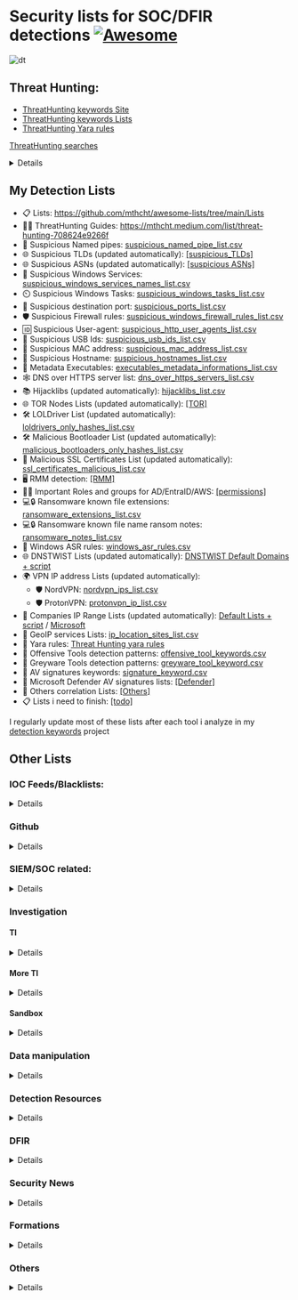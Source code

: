 # Security lists for SOC/DFIR detections [![Awesome](https://awesome.re/badge.svg)](https://awesome.re)
![dt](https://github.com/mthcht/awesome-lists/assets/75267080/059432aa-cfe9-46d1-a611-fbb225bce66e)



## Threat Hunting:
- [ThreatHunting keywords Site](https://mthcht.github.io/ThreatHunting-Keywords/)
- [ThreatHunting keywords Lists](https://github.com/mthcht/ThreatHunting-Keywords)
- [ThreatHunting Yara rules](https://github.com/mthcht/ThreatHunting-Keywords-yara-rules)

[ThreatHunting searches](https://github.com/mthcht/Purpleteam/tree/main/Detection/Threat%20Hunting/generic)
<details>
  
  - [Windows Services Searches](https://detect.fyi/threat-hunting-suspicious-windows-service-names-2f0dceea204c)
  - [User-Agents Searches](https://mthcht.medium.com/threat-hunting-suspicious-user-agents-3dd764470bd0)
  - [DNS Over HTTPS Searches](https://mthcht.medium.com/detecting-dns-over-https-30fddb55ac78)
  - [Suspicious TLDs Searches](https://mthcht.medium.com/threat-hunting-suspicious-tlds-a742c2adbf58)
  - [HijackLibs Searches](https://mthcht.medium.com/detect-dll-hijacking-techniques-from-hijacklibs-with-splunk-c760d2e0656f)
  - [Phishing & DNSTWIST Searches](https://detect.fyi/detecting-phishing-attempts-with-dnstwist-37c426b3bbb8)
  - [Browsers extensions Searches](https://mthcht.medium.com/detecting-browser-extensions-installations-e0ac2b45c46b)
  - [C2 hiding in plain sigh](https://mthcht.medium.com/c2-hiding-in-plain-sight-7a83963b9344)
  - [HTML Smuggling artifacts](https://mthcht.medium.com/detecting-html-smuggling-phishing-attempts-15af824e60e4)
  - [PSEXEC & similar tools Searches](https://mthcht.medium.com/detecting-psexec-and-similar-tools-c812bf3dca6c)
  - [Time Slipping detection](https://mthcht.medium.com/event-log-manipulations-1-time-slipping-55bf95631c40)
</details>

## My Detection Lists 
- 📋 Lists: https://github.com/mthcht/awesome-lists/tree/main/Lists
- 🕵️‍♂️ ThreatHunting Guides: https://mthcht.medium.com/list/threat-hunting-708624e9266f
- 🚰 Suspicious Named pipes: [suspicious_named_pipe_list.csv](https://github.com/mthcht/awesome-lists/blob/main/Lists/suspicious_named_pipe_list.csv)
- 🌐 Suspicious TLDs (updated automatically): [[suspicious_TLDs]](https://github.com/mthcht/awesome-lists/tree/main/Lists/TLDs)
- 🌐 Suspicious ASNs (updated automatically): [[suspicious ASNs]](https://github.com/mthcht/awesome-lists/tree/main/Lists/ASNs)
- 🔧 Suspicious Windows Services: [suspicious_windows_services_names_list.csv](https://github.com/mthcht/awesome-lists/blob/main/Lists/suspicious_windows_services_names_list.csv)
- ⏲️ Suspicious Windows Tasks: [suspicious_windows_tasks_list.csv](https://github.com/mthcht/awesome-lists/blob/main/Lists/suspicious_windows_tasks_list.csv)
- 🚪 Suspicious destination port: [suspicious_ports_list.csv](https://github.com/mthcht/awesome-lists/blob/main/Lists/suspicious_ports_list.csv)
- 🛡️ Suspicious Firewall rules: [suspicious_windows_firewall_rules_list.csv](https://github.com/mthcht/awesome-lists/blob/main/Lists/suspicious_windows_firewall_rules_list.csv)
- 🆔 Suspicious User-agent: [suspicious_http_user_agents_list.csv](https://github.com/mthcht/awesome-lists/blob/main/Lists/suspicious_http_user_agents_list.csv)
- 📇 Suspicious USB Ids: [suspicious_usb_ids_list.csv](https://github.com/mthcht/awesome-lists/blob/main/Lists/suspicious_usb_ids_list.csv)
- 🔢 Suspicious MAC address: [suspicious_mac_address_list.csv](https://github.com/mthcht/awesome-lists/blob/main/Lists/suspicious_mac_address_list.csv)
- 📛 Suspicious Hostname: [suspicious_hostnames_list.csv](https://github.com/mthcht/awesome-lists/blob/main/Lists/suspicious_hostnames_list.csv)
- 🧮 Metadata Executables: [executables_metadata_informations_list.csv](https://github.com/mthcht/awesome-lists/blob/main/Lists/Windows%20Metadata/executables_metadata_informations_list.csv)
- 🕸️ DNS over HTTPS server list: [dns_over_https_servers_list.csv](https://github.com/mthcht/awesome-lists/blob/main/Lists/dns_over_https_servers_list.csv)
- 📚 Hijacklibs (updated automatically): [hijacklibs_list.csv](https://github.com/mthcht/awesome-lists/blob/main/Lists/Hijacklibs/hijacklibs_list.csv)
- 🌐 TOR Nodes Lists (updated automatically): [[TOR]](https://github.com/mthcht/awesome-lists/tree/main/Lists/TOR)
- 🛠️ LOLDriver List (updated automatically): [loldrivers_only_hashes_list.csv](https://github.com/mthcht/awesome-lists/blob/main/Lists/Drivers/loldrivers_only_hashes_list.csv)
- 🛠️ Malicious Bootloader List (updated automatically): [malicious_bootloaders_only_hashes_list.csv](https://github.com/mthcht/awesome-lists/blob/main/Lists/Drivers/malicious_bootloaders_only_hashes_list.csv)
- 📜 Malicious SSL Certificates List (updated automatically): [ssl_certificates_malicious_list.csv](https://github.com/mthcht/awesome-lists/blob/main/Lists/SSL%20CERTS/ssl_certificates_malicious_list.csv)
- 🖥️ RMM detection: [[RMM]](https://github.com/mthcht/awesome-lists/tree/main/Lists/RMM)
- 👤🔑 Important Roles and groups for AD/EntraID/AWS: [[permissions]](https://github.com/mthcht/awesome-lists/tree/main/Lists/permissions)
- 💻🔒 Ransomware known file extensions: [ransomware_extensions_list.csv](https://github.com/mthcht/awesome-lists/blob/main/Lists/ransomware_extensions_list.csv)
- 💻🔒 Ransomware known file name ransom notes: [ransomware_notes_list.csv](https://github.com/mthcht/awesome-lists/blob/main/Lists/ransomware_notes_list.csv)
- 📝 Windows ASR rules: [windows_asr_rules.csv](https://github.com/mthcht/awesome-lists/blob/main/Lists/windows_asr_rules.csv)
- 🌐 DNSTWIST Lists (updated automatically): [DNSTWIST Default Domains + script](https://github.com/mthcht/awesome-lists/tree/main/Lists/DNSTWIST)
- 🌍 VPN IP address Lists (updated automatically): 
  - 🛡️ NordVPN: [nordvpn_ips_list.csv](https://github.com/mthcht/awesome-lists/blob/main/Lists/VPN/NordVPN/nordvpn_ips_list.csv)
  - 🛡️ ProtonVPN: [protonvpn_ip_list.csv](https://github.com/mthcht/awesome-lists/blob/main/Lists/VPN/ProtonVPN/protonvpn_ip_list.csv)
- 🏢 Companies IP Range Lists (updated automatically): [Default Lists + script](https://github.com/mthcht/awesome-lists/tree/main/Lists/Ranges_IP_Address_Company_List/bgp.he.net) / [Microsoft](https://github.com/mthcht/awesome-lists/tree/main/Lists/Ranges_IP_Address_Company_List/Microsoft)
- 📍  GeoIP services Lists: [ip_location_sites_list.csv](https://github.com/mthcht/awesome-lists/blob/main/Lists/GeoIP/ip_location_sites_list.csv)
- 🧬 Yara rules: [Threat Hunting yara rules](https://github.com/mthcht/ThreatHunting-Keywords-yara-rules)
- 🧬 Offensive Tools detection patterns: [offensive_tool_keywords.csv](https://raw.githubusercontent.com/mthcht/ThreatHunting-Keywords/main/offensive_tool_keyword.csv)
- 🧬 Greyware Tools detection patterns: [greyware_tool_keyword.csv](https://raw.githubusercontent.com/mthcht/ThreatHunting-Keywords/main/greyware_tool_keyword.csv)
- 🧬 AV signatures keywords: [signature_keyword.csv](https://github.com/mthcht/ThreatHunting-Keywords/blob/main/signature_keyword.csv)
- 🧬 Microsoft Defender AV signatures lists: [[Defender]](https://github.com/mthcht/awesome-lists/tree/main/Lists/AV%20signatures/Defender)  
- 🔗 Others correlation Lists: [[Others]](https://github.com/mthcht/awesome-lists/tree/main/Lists/Others)
- 📋 Lists i need to finish: [[todo]](https://github.com/mthcht/awesome-lists/tree/main/todo)

I regularly update most of these lists after each tool i analyze in my [detection keywords](https://github.com/mthcht/ThreatHunting-Keywords) project

## Other Lists

### IOC Feeds/Blacklists:

<details> 

- [ABUSE.CH BLACKLISTS](https://sslbl.abuse.ch/blacklist/)
- [Block Lists](https://github.com/blocklistproject/Lists)
- [DNS Block List](https://github.com/hagezi/dns-blocklists)
- [Phishing Block List](https://github.com/jarelllama/Scam-Blocklist)
- [C2IntelFeeds](https://github.com/drb-ra/C2IntelFeeds)
- [Volexity TI](https://github.com/volexity/threat-intel)
- [Open Source TI](https://github.com/Bert-JanP/Open-Source-Threat-Intel-Feeds)
- [C2 Tracker](https://github.com/montysecurity/C2-Tracker)
- [Unit42 IOC](https://github.com/mthcht/iocs)
- [Sekoia IOC](https://github.com/SEKOIA-IO/Community/tree/main/IOCs)
- [Unit42 Timely IOC](https://github.com/PaloAltoNetworks/Unit42-timely-threat-intel)
- [Unit42 Articles IOC](https://github.com/PaloAltoNetworks/Unit42-Threat-Intelligence-Article-Information)
- [ThreatFOX IOC](https://threatfox.abuse.ch/export/)
- [Zscaler ThreatLabz IOC](https://github.com/threatlabz/iocs)
- [Zscaler ThreatLabz Ransomware notes](https://github.com/ThreatLabz/ransomware_notes)
- [experiant.ca](https://fsrm.experiant.ca/api/v1/get])
- [Sophos lab IOC](https://github.com/sophoslabs/IoCs)
- [ESET Research IOC](https://github.com/eset/malware-ioc)
- [ExecuteMalware IOC](https://github.com/executemalware/Malware-IOCs)
- [Cisco Talos IOC](https://github.com/Cisco-Talos/IOCs)
- [Elastic Lab IOC](https://github.com/elastic/labs-releases/tree/main/indicators)
- [Blackorbid APT Report IOC](https://github.com/blackorbird/APT_REPORT)
- [AVAST IOC](https://github.com/avast/ioc)
- [DoctorWeb IOC](https://github.com/DoctorWebLtd/malware-iocs)
- [BlackLotusLab IOC](https://github.com/blacklotuslabs/IOCs)
- [prodaft IOC](https://github.com/prodaft/malware-ioc)
- [Pr0xylife DarkGate IOC](https://github.com/pr0xylife/DarkGate)
- [Pr0xylife Latrodectus IOC](https://github.com/pr0xylife/Latrodectus)
- [Pr0xylife WikiLoader IOC](https://github.com/pr0xylife/WikiLoader)
- [Pr0xylife SSLoad IOC](https://github.com/pr0xylife/SSLoad)
- [Pr0xylife Pikabot IOC](https://github.com/pr0xylife/Pikabot)
- [Pr0xylife Matanbuchus IOC](https://github.com/pr0xylife/Matanbuchus)
- [Pr0xylife QakBot IOC](https://github.com/pr0xylife/Qakbot)
- [Pr0xylife IceID IOC](https://github.com/pr0xylife/IcedID)
- [Pr0xylife Emotet IOC](https://github.com/pr0xylife/Emotet)
- [Pr0xylife BumbleBee IOC](https://github.com/pr0xylife/Bumblebee)
- [Pr0xylife Gozi IOC](https://github.com/pr0xylife/Gozi)
- [Pr0xylife NanoCore IOC](https://github.com/pr0xylife/Nanocore)
- [Pr0xylife NetWire IOC](https://github.com/pr0xylife/Netwire)
- [Pr0xylife AsyncRAT IOC](https://github.com/pr0xylife/AsyncRAT)
- [Pr0xylife Lokibot IOC](https://github.com/pr0xylife/Lokibot)
- [Pr0xylife RemcosRAT IOC](https://github.com/pr0xylife/RemcosRAT)
- [Pr0xylife nworm IOC](https://github.com/pr0xylife/nworm)
- [Pr0xylife AZORult IOC](https://github.com/pr0xylife/AZORult)
- [Pr0xylife NetSupportRAT IOC](https://github.com/pr0xylife/NetSupportRAT)
- [Pr0xylife BitRAT IOC](https://github.com/pr0xylife/BitRAT)
- [Pr0xylife BazarLoader IOC](https://github.com/pr0xylife/BazarLoader)
- [Pr0xylife SnakeKeylogger IOC](https://github.com/pr0xylife/SnakeKeylogger)
- [Pr0xylife njRat IOC](https://github.com/pr0xylife/njRat)
- [Pr0xylife Vidar IOC](https://github.com/pr0xylife/Vidar)
- [SpamHaus drop.txt](https://www.spamhaus.org/drop/drop.txt)
- [UrlHaus_misp](https://urlhaus.abuse.ch/downloads/misp/)
- [UrlHaus](https://urlhaus.abuse.ch/api/#csv)
- [vx-underground - Great Resource for Samples and Intelligence Reports](https://vx-underground.org/Samples)

</details> 

### Github

<details>

More github lists: https://github.com/mthcht?tab=stars&user_lists_direction=asc&user_lists_sort=name

</details>

### SIEM/SOC related:
<details>
  
- [EDR Telemetry](https://github.com/tsale/EDR-Telemetry)
- [PurpleTeam Scripts](https://github.com/mthcht/Purpleteam)
- [Awesome-SOC](https://github.com/cyb3rxp/awesome-soc)
- [Threat-Hunting with Splunk](https://github.com/mthcht/ThreatHunting-Keywords)
  
</details> 

###  Investigation

#### TI

<details>
  
  - [Virustotal](https://www.virustotal.com/#/home/search)
  - [SpamHaus](https://check.spamhaus.org/)
  - [AbuseIPDB](https://www.abuseipdb.com/)
  - [Malwarebazaar](https://bazaar.abuse.ch/)
  - [emailrep](https://emailrep.io/)
  - [cloudfare scan](https://radar.cloudflare.com/scan)
  - [shodan](https://www.shodan.io/)
  - [Onyphe](https://www.onyphe.io/)
  - [Censys](https://search.censys.io/)
  - [cybergordon (reputation check)](https://cybergordon.com/)
  - [threatminer](https://www.threatminer.org/)
  - [urlscan](https://urlscan.io/)
  - [Apptotal (apps and extensions analysis)](https://apptotal.io/)
  - [urlquery](http://urlquery.net/)
  - [cloudfare scanner](https://radar.cloudflare.com/)
  - [urlvoid](https://www.urlvoid.com)
  - [urldna.io](https://urldna.io/)
  - [checkphish](https://checkphish.bolster.ai/)
  - [ipvoid](https://www.ipvoid.com/)
  - [mxtoolbox](https://mxtoolbox.com/NetworkTools.aspx)
  - [Microsoft TI](https://ti.defender.microsoft.com/)
  - [pulsedive](https://pulsedive.com/)
  - [threatbook](https://threatbook.io/)
  - [McAfee Threat Intelligence Exchange](https://www.mcafee.com/enterprise/en-us/products/threat-intelligence-exchange.html)
  - [Kaspersky Security Network](https://www.kaspersky.com/security-network)
  - [Microsoft Security Intelligence Report](https://www.microsoft.com/en-us/wdsi/intelligence-report)
  - [IBM X-Force Exchange](https://exchange.xforce.ibmcloud.com/) 
  - [AlienVault OTX](https://otx.alienvault.com/)
  - [greynoise](https://viz.greynoise.io/)
  - [whoxy](https://www.whoxy.com/reverse-whois/)

</details>

#### More TI

<details>
  
  - [echotrail](https://www.echotrail.io/)
  - [Malware-Traffic-Analysis (PCAP files)](https://malware-traffic-analysis.net/)
  - [redhuntlabs](https://redhuntlabs.com/online-ide-search)
  - [whois domaintools](https://whois.domaintools.com/)
  - [ASN check bgp.he](/bgp.he.net/)
  - [viewdns](http://viewdns.info/)
  - [OUI mac address lookup](https://www.wireshark.org/tools/oui-lookup.html)
  - [xcyclopedia](https://strontic.github.io/xcyclopedia/)
  - [abuse.ch](https://abuse.ch/#platforms)
  - [malware-traffic-analysis](https://www.malware-traffic-analysis.net/index.html)
  - [waybackmachine](http://web.archive.org/)
  - [dnshistory](https://dnshistory.org/)
  - [asnlookup](https://asnlookup.com/)
  - [fofa.info](https://fofa.info/)
  - [SecurityTrail](https://securitytrails.com/)
  - [ZommEye](https://www.zoomeye.hk/)
</details>


#### Sandbox

<details>
  
- [Sandbox Anyrun](https://any.run/)
- [triage](https://tria.ge/s)
- [capesandbox](https://www.capesandbox.com/)
- [joesandbox](https://www.joesandbox.com/analysispaged/0)
- [filescan.io](https://www.filescan.io/)
- [Sandbox HA](https://www.hybrid-analysis.com/)
- [virustotal](https://www.virustotal.com)
- [threat zone](https://app.threat.zone/scan)
- [vmray](https://www.vmray.com/)
</details>


### Data manipulation

<details>
  
- [jsoncrack](https://jsoncrack.com/editor)
- [JS deobfuscator](https://lelinhtinh.github.io/de4js/)
- [cyberchef](https://cyberchef.org/)
- [PCAP online analyzer](https://apackets.com/)
- [Hash calculator](https://md5calc.com/hash)
- [regex101](https://regex101.com/)
- [CyberChef](https://gchq.github.io/CyberChef/)
- [Javascript Deobfuscator](https://deobfuscate.relative.im/)
- [JSONViewer](https://jsonviewer.stack.hu/)
- [TextMechanic](https://textmechanic.com/)
- [UrlEncode.org](https://www.urlencoder.org/)
- [TextFixer](https://www.textfixer.com/)
- [RegExr](https://regexr.com/)
- [TextUtils](https://textutils.com/)
- [TextCompactor](https://textcompactor.com/)
- [Pretty Diff](https://prettydiff.com/)
- [XML Tree](http://www.xmltree.com/)
- [Online XML Formatter and Beautifier](https://www.freeformatter.com/xml-formatter.html)
- [XML Escape Tool](https://www.freeformatter.com/xml-escape.html)
- [DiffChecker](https://www.diffchecker.com/)
- [CSVJSON](https://www.csvjson.com/)
- [HTML Formatter](https://htmlformatter.com/)
- [Text Tool](https://texttools.netlify.app/)
- [String Manipulation Tool](https://string-functions.com/)
- [unshorten it](https://www.unshorten.it)
- [urlunscrambler](https://www.urlunscrambler.com/)
- [longurl](https://www.longurl.org/)
- [Message Header](https://mha.azurewebsites.net/pages/mha.html)
- [MXToolbox EmailHeaders](https://mxtoolbox.com/EmailHeaders.aspx)
- [Email Header Analyzer](https://emailheaders.verification-check.com/)
- [Email Header Analysis](https://www.email-format.com/header-analysis/)
- [Gitlab dashboard from Excel](https://thisdavej.com/copy-table-in-excel-and-paste-as-a-markdown-table/)
- [OPENAI](https://openai.com/playground)
- [uncoder](https://uncoder.io/)
- [DeHashed](https://dehashed.com/)

</details>


### Detection Resources

<details>
  
- [MITRE techniques](https://attack.mitre.org/techniques/enterprise/)
- [MITRE Updates](https://attack.mitre.org/resources/updates/)
- [MITRE D3fend](https://d3fend.mitre.org/)
- [MITRE Navigator](https://mitre-attack.github.io/attack-navigator/)
- [MITRE Datasources](https://attack.mitre.org/datasources/)
- [GTFOBIN](https://github.com/mthcht/GTFOBins.github.io)
- [LOLBAS](https://github.com/mthcht/LOLBAS)
- [LOTS](https://lots-project.com/)
- [loldrivers](https://www.loldrivers.io/)
- [WTFBIN](https://wtfbins.wtf/)
- [Sigma](https://github.com/mthcht/sigma/tree/master/rules)
- [Splunk Rules](https://research.splunk.com/detections/)
- [Elastic Rules](https://github.com/elastic/detection-rules)
- [DFIR-Report Sigma-Rules](https://github.com/The-DFIR-Report/Sigma-Rules)
- [JoeSecurity Sigma-Rules](https://github.com/joesecurity/sigma-rules/tree/master/rules)
- [mdecrevoisier Sigma-Rules](https://github.com/mdecrevoisier/SIGMA-detection-rules)
- [P4T12ICK Sigma-Rules](https://github.com/P4T12ICK/Sigma-Rule-Repository)
- [tsale Sigma-Rules](https://github.com/tsale/Sigma_rules)
- [list of detections resources](https://github.com/jatrost/awesome-detection-rules)
- [detection engineering resources](https://github.com/infosecB/awesome-detection-engineering)
- [awesome-threat-detection](https://github.com/0x4D31/awesome-threat-detection)
</details>


### DFIR

<details>

  - [EricZimmerman Tools](https://ericzimmerman.github.io/#!index.md)
  - [dfir-orc](https://github.com/dfir-orc)
  - [dfir-orc-config](https://github.com/DFIR-ORC/dfir-orc-config)
  - [Splunk4DFIR](https://github.com/mf1d3l/Splunk4DFIR)
  - [dfiq](https://github.com/google/dfiq)
  - [PSBits](https://github.com/gtworek/PSBits)
  - [Yara TH](https://github.com/mthcht/ThreatHunting-Keywords-yara-rules) + [TH](https://github.com/mthcht/ThreatHunting-Keywords)
  - [Hayabusa](https://github.com/Yamato-Security/hayabusa)
  - [chainsaw](https://github.com/WithSecureLabs/chainsaw)
  - [regripper](https://github.com/warewolf/regripper)
  - [RdpCacheStitcher](https://github.com/BSI-Bund/RdpCacheStitcher)
  - [ripgrep](https://github.com/BurntSushi/ripgrep)
  - [Kape](https://www.kroll.com/en/insights/publications/cyber/kroll-artifact-parser-extractor-kape)
  - [Kape Files](https://github.com/EricZimmerman/KapeFiles)
  - [More Kape ressources](https://github.com/AndrewRathbun/Awesome-KAPE)
  - [VolatileDataCollector](https://github.com/gtworek/VolatileDataCollector)
  - [Velociraptor](https://github.com/Velocidex/velociraptor)
  - [MemDump](https://nircmd.nirsoft.net/memdump.html)
  - [MemProcFS](https://github.com/ufrisk/MemProcFS)
  - [avml](https://github.com/microsoft/avml)
  - [Lime](https://github.com/504ensicsLabs/LiME)
  - [WinPmem](https://github.com/Velocidex/WinPmem)
  - [Volatility](https://github.com/volatilityfoundation/volatility3/)
  - [Windows artifacts](https://github.com/Psmths/windows-forensic-artifacts)
  - [UAC](https://github.com/tclahr/uac)

</details>

### Security News

<details>
  
- [Twitter](https://twitter.com/home)
- [CERT-FR](https://www.cert.ssi.gouv.fr/)
- [CERT FR Alerts](https://www.cert.ssi.gouv.fr/alerte/)
- [CERT FR Avis](https://www.cert.ssi.gouv.fr/avis/)
- [NIST CVEs](https://nvd.nist.gov/vuln/search/results?isCpeNameSearch=false&results_type=overview&form_type=Basic&search_type=all&startIndex=0)
- [JPCERT](https://www.jpcert.or.jp/english/)
- [CISA news](https://www.cisa.gov/news-events/news)
- [thedfirreport Feed](https://thedfirreport.com/feed/)
- [Splunk Research Blog](https://www.splunk.com/en_us/blog/author/secmrkt-research.html)
- [Unit42 Feed](http://feeds.feedburner.com/Unit42)
- [DFIR weekly sumary - thisweekin4n6](https://thisweekin4n6.wordpress.com/feed/)
- [Google Threat Intelligence](https://cloud.google.com/blog/topics/threat-intelligence)
- [Sekoi Blog](https://blog.sekoia.io/)
- [akamai Feed](http://blogs.akamai.com/atom.xml)
- [Elastic Blog](https://www.elastic.co/security-labs)
- [Checkpoint research Feed](https://research.checkpoint.com/feed)
- [Cisco Talos Feed](http://vrt-sourcefire.blogspot.com/feeds/posts/default)
- [Crowdstrike Feed](http://blog.crowdstrike.com/feed)
- [Hexacorn Blog](http://www.hexacorn.com/blog/feed/)
- [simone kraus Blog](https://medium.com/@simone.kraus)
- [Michael Haag Blog](https://haggis-m.medium.com/)
- [EricaZelic Blog](https://ericazelic.medium.com/)
- [Adam Chester Blog Feed](https://blog.xpnsec.com/rss.xml)
- [Mauricio Velazco Blog](https://medium.com/@mvelazco)
- [Clément Notin Feed](https://clement.notin.org/feed.xml)
- [tenable Blog](https://medium.com/tenable-techblog)
- [horizon3 Feed](https://www.horizon3.ai/feed/)
- [Incidents reports Feed](https://fetchrss.com/rss/65b0eb775582bd1c19083c4365b0fdb664898a0daa63bef4.xml)
- [NCC Group Research Feed](https://research.nccgroup.com/feed/)
- [SpecterOps Feed](https://posts.specterops.io/feed)
- [Redcanary Feed](https://www.redcanary.co/feed/)
- [Sophos Research Feed](https://news.sophos.com/en-us/category/threat-research/feed/)
- [virusbulletin](https://www.virusbulletin.com/virusbulletin/)
- [Offensive Research - DSAS by INJECT](https://blog.injectexp.dev/)
- [HackerNews Feed](https://feeds.feedburner.com/TheHackersNews)
- [Bleepingcomputer Feed](https://www.bleepingcomputer.com/feed/)
- [detect.fyi](https://detect.fyi/)
</details>

### Formations

<details>

#### DFIR
  
  - @inversecos - APT Emulation Labs: [xintra](https://www.xintra.org/labs)
  - 13cubed - Investigating Windows Endpoints: [13cubed.com](https://training.13cubed.com/investigating-windows-endpoints)
  - @0gtweet - Forensic course: [Mastering Windows Forensics](https://grzegorz-tworek-s-school.teachable.com/)
  - SANS: [SANS508](https://www.sans.org/cyber-security-courses/advanced-incident-response-threat-hunting-training/)
  - Defensive-security: [Linux-live-forensics](https://edu.defensive-security.com/linux-attack-live-forensics-at-scale)
  - @TheDFIRReport : LABs with logs from the existing reports [dfir-labs](https://the-dfir-report-store.myshopify.com/collections/dfir-labs)
  - @DebugPrivilege : Forensic Debugging free course [InsightEngineering](https://github.com/DebugPrivilege/InsightEngineering)
  - @ACEresponder: Courses with Detailed Explanations and Labs [aceresponder.com](https://www.aceresponder.com/challenges)
  - @binaryz0ne: DFIR challenges with [Datasets](https://www.ashemery.com/dfir.html) 

#### SOC

 - tryhackme - [SOC lvl1](https://tryhackme.com/path/outline/soclevel1)
 - letsdefend.io @chrissanders88 - [letsdefend.io](https://www.letsdefend.io/)
 - SANS: [SANS555](https://www.sans.org/cyber-security-courses/siem-with-tactical-analytics/)
 - Splunk Boss Of The SOC - [BOTS](https://bots.splunk.com/)
   - BOTS [dataset v1](https://github.com/splunk/botsv1)   
   - BOTS [dataset v2](https://github.com/splunk/botsv2)   
   - BOTS [dataset v3](https://github.com/splunk/botsv3)

#### Challenges

  - [HackTheBox](https://www.hackthebox.com)
  - [Pentestlab](https://pentesterlab.com)
  - [Root-Me](https://www.root-me.org)
  - [Try Hack Me](https://tryhackme.com)
  - [Zenk-Security](https://www.zenk-security.com/challenges)

 </details>


### Others

<details>
  
- [Crontab check](https://crontab.guru/every-2-minutes)
- [Subnet Calculator](https://mxtoolbox.com/subnetcalculator.aspx)
- [chmod calculator](https://chmod-calculator.com/)
- [Epoch time converter](https://www.epochconverter.com/)
- [cyberchef](https://cyberchef.org/)
- [Chrome Addon for TI checks](https://chromewebstore.google.com/detail/osintlytics/kfpbbegdghffnakhgcbonaglepgoedmm)
</details>

